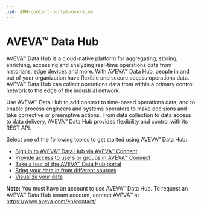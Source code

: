 ```yaml
---
uid: ADH-content-portal-overview
---
```


# AVEVA™ Data Hub

AVEVA™ Data Hub is a cloud-native platform for aggregating, storing, enriching, accessing and analyzing real-time operations data from historians, edge devices and more. With AVEVA™ Data Hub, people in and out of your organization have flexible and secure access operations data. AVEVA™ Data Hub can collect operations data from within a primary control network to the edge of the industrial network. 

Use AVEVA™ Data Hub to add context to time-based operations data, and to enable process engineers and systems operators to make decisions and take corrective or preemptive actions. From data collection to data access to data delivery, AVEVA™ Data Hub provides flexibility and control with its REST API. 

Select one of the following topics to get started using AVEVA™ Data Hub:

- [Sign in to AVEVA™ Data Hub via AVEVA™ Connect](xref:sign-in-cnnxt)
- [Provide access to users or groups in AVEVA™ Connect](xref:user-access-cnnxt)
- [Take a tour of the AVEVA™ Data Hub portal](xref:introPortalInterface)
- [Bring your data in from different sources](xref:gsConnections)
- [Visualize your data](xref:lpvisualizedata)

**Note:** You must have an account to use AVEVA™ Data Hub. To request an AVEVA™ Data Hub tenant account, contact AVEVA™ at https://www.aveva.com/en/contact/.
